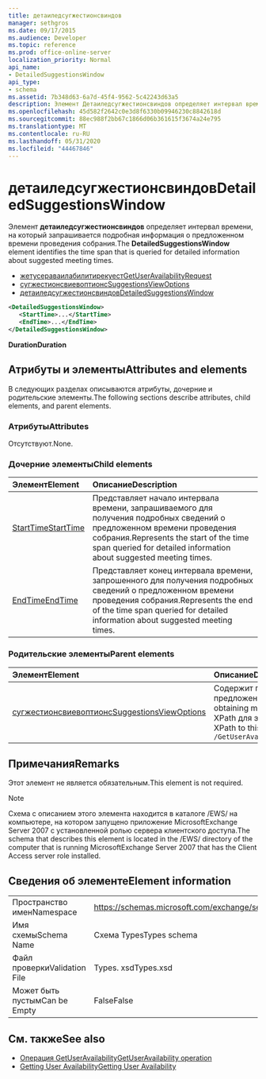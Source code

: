 ```yaml
---
title: детаиледсугжестионсвиндов
manager: sethgros
ms.date: 09/17/2015
ms.audience: Developer
ms.topic: reference
ms.prod: office-online-server
localization_priority: Normal
api_name:
- DetailedSuggestionsWindow
api_type:
- schema
ms.assetid: 7b348d63-6a7d-45f4-9562-5c42243d63a5
description: Элемент Детаиледсугжестионсвиндов определяет интервал времени, на который запрашивается подробная информация о предложенном времени проведения собрания.
ms.openlocfilehash: 45d582f2642c0e3d8f6330b09946230c8842618d
ms.sourcegitcommit: 88ec988f2bb67c1866d06b361615f3674a24e795
ms.translationtype: MT
ms.contentlocale: ru-RU
ms.lasthandoff: 05/31/2020
ms.locfileid: "44467846"
---
```

# <a name="detailedsuggestionswindow"></a><span data-ttu-id="6c4b7-103">детаиледсугжестионсвиндов</span><span class="sxs-lookup"><span data-stu-id="6c4b7-103">DetailedSuggestionsWindow</span></span>

<span data-ttu-id="6c4b7-104">Элемент **детаиледсугжестионсвиндов** определяет интервал времени, на который запрашивается подробная информация о предложенном времени проведения собрания.</span><span class="sxs-lookup"><span data-stu-id="6c4b7-104">The **DetailedSuggestionsWindow** element identifies the time span that is queried for detailed information about suggested meeting times.</span></span> 
  
- [<span data-ttu-id="6c4b7-105">жетусераваилабилитирекуест</span><span class="sxs-lookup"><span data-stu-id="6c4b7-105">GetUserAvailabilityRequest</span></span>](getuseravailabilityrequest.md) 
- [<span data-ttu-id="6c4b7-106">сугжестионсвиевоптионс</span><span class="sxs-lookup"><span data-stu-id="6c4b7-106">SuggestionsViewOptions</span></span>](suggestionsviewoptions.md) 
- [<span data-ttu-id="6c4b7-107">детаиледсугжестионсвиндов</span><span class="sxs-lookup"><span data-stu-id="6c4b7-107">DetailedSuggestionsWindow</span></span>](detailedsuggestionswindow.md)
  
```xml
<DetailedSuggestionsWindow>
   <StartTime>...</StartTime>
   <EndTime>...</EndTime>
</DetailedSuggestionsWindow>
```

 <span data-ttu-id="6c4b7-108">**Duration**</span><span class="sxs-lookup"><span data-stu-id="6c4b7-108">**Duration**</span></span>
## <a name="attributes-and-elements"></a><span data-ttu-id="6c4b7-109">Атрибуты и элементы</span><span class="sxs-lookup"><span data-stu-id="6c4b7-109">Attributes and elements</span></span>

<span data-ttu-id="6c4b7-110">В следующих разделах описываются атрибуты, дочерние и родительские элементы.</span><span class="sxs-lookup"><span data-stu-id="6c4b7-110">The following sections describe attributes, child elements, and parent elements.</span></span>
  
### <a name="attributes"></a><span data-ttu-id="6c4b7-111">Атрибуты</span><span class="sxs-lookup"><span data-stu-id="6c4b7-111">Attributes</span></span>

<span data-ttu-id="6c4b7-112">Отсутствуют.</span><span class="sxs-lookup"><span data-stu-id="6c4b7-112">None.</span></span>
  
### <a name="child-elements"></a><span data-ttu-id="6c4b7-113">Дочерние элементы</span><span class="sxs-lookup"><span data-stu-id="6c4b7-113">Child elements</span></span>

|<span data-ttu-id="6c4b7-114">**Элемент**</span><span class="sxs-lookup"><span data-stu-id="6c4b7-114">**Element**</span></span>|<span data-ttu-id="6c4b7-115">**Описание**</span><span class="sxs-lookup"><span data-stu-id="6c4b7-115">**Description**</span></span>|
|:-----|:-----|
|[<span data-ttu-id="6c4b7-116">StartTime</span><span class="sxs-lookup"><span data-stu-id="6c4b7-116">StartTime</span></span>](starttime.md) <br/> |<span data-ttu-id="6c4b7-117">Представляет начало интервала времени, запрашиваемого для получения подробных сведений о предложенном времени проведения собрания.</span><span class="sxs-lookup"><span data-stu-id="6c4b7-117">Represents the start of the time span queried for detailed information about suggested meeting times.</span></span>  <br/> |
|[<span data-ttu-id="6c4b7-118">EndTime</span><span class="sxs-lookup"><span data-stu-id="6c4b7-118">EndTime</span></span>](endtime.md) <br/> |<span data-ttu-id="6c4b7-119">Представляет конец интервала времени, запрошенного для получения подробных сведений о предложенном времени проведения собрания.</span><span class="sxs-lookup"><span data-stu-id="6c4b7-119">Represents the end of the time span queried for detailed information about suggested meeting times.</span></span>  <br/> |
   
### <a name="parent-elements"></a><span data-ttu-id="6c4b7-120">Родительские элементы</span><span class="sxs-lookup"><span data-stu-id="6c4b7-120">Parent elements</span></span>

|<span data-ttu-id="6c4b7-121">**Элемент**</span><span class="sxs-lookup"><span data-stu-id="6c4b7-121">**Element**</span></span>|<span data-ttu-id="6c4b7-122">**Описание**</span><span class="sxs-lookup"><span data-stu-id="6c4b7-122">**Description**</span></span>|
|:-----|:-----|
|[<span data-ttu-id="6c4b7-123">сугжестионсвиевоптионс</span><span class="sxs-lookup"><span data-stu-id="6c4b7-123">SuggestionsViewOptions</span></span>](suggestionsviewoptions.md) <br/> |<span data-ttu-id="6c4b7-124">Содержит параметры для получения сведений о предложении собрания.</span><span class="sxs-lookup"><span data-stu-id="6c4b7-124">Contains the options for obtaining meeting suggestion information.</span></span>  <br/> <span data-ttu-id="6c4b7-125">XPath для этого элемента:</span><span class="sxs-lookup"><span data-stu-id="6c4b7-125">The following is the XPath to this element:</span></span>  <br/>  `/GetUserAvailabilityRequest/SuggestionViewOptions` <br/> |
   
## <a name="remarks"></a><span data-ttu-id="6c4b7-126">Примечания</span><span class="sxs-lookup"><span data-stu-id="6c4b7-126">Remarks</span></span>

<span data-ttu-id="6c4b7-127">Этот элемент не является обязательным.</span><span class="sxs-lookup"><span data-stu-id="6c4b7-127">This element is not required.</span></span>
  
> [!NOTE]
> <span data-ttu-id="6c4b7-128">Схема с описанием этого элемента находится в каталоге /EWS/ на компьютере, на котором запущено приложение MicrosoftExchange Server 2007 с установленной ролью сервера клиентского доступа.</span><span class="sxs-lookup"><span data-stu-id="6c4b7-128">The schema that describes this element is located in the /EWS/ directory of the computer that is running MicrosoftExchange Server 2007 that has the Client Access server role installed.</span></span> 
  
## <a name="element-information"></a><span data-ttu-id="6c4b7-129">Сведения об элементе</span><span class="sxs-lookup"><span data-stu-id="6c4b7-129">Element information</span></span>

|||
|:-----|:-----|
|<span data-ttu-id="6c4b7-130">Пространство имен</span><span class="sxs-lookup"><span data-stu-id="6c4b7-130">Namespace</span></span>  <br/> |https://schemas.microsoft.com/exchange/services/2006/types  <br/> |
|<span data-ttu-id="6c4b7-131">Имя схемы</span><span class="sxs-lookup"><span data-stu-id="6c4b7-131">Schema Name</span></span>  <br/> |<span data-ttu-id="6c4b7-132">Схема Types</span><span class="sxs-lookup"><span data-stu-id="6c4b7-132">Types schema</span></span>  <br/> |
|<span data-ttu-id="6c4b7-133">Файл проверки</span><span class="sxs-lookup"><span data-stu-id="6c4b7-133">Validation File</span></span>  <br/> |<span data-ttu-id="6c4b7-134">Types. xsd</span><span class="sxs-lookup"><span data-stu-id="6c4b7-134">Types.xsd</span></span>  <br/> |
|<span data-ttu-id="6c4b7-135">Может быть пустым</span><span class="sxs-lookup"><span data-stu-id="6c4b7-135">Can be Empty</span></span>  <br/> |<span data-ttu-id="6c4b7-136">False</span><span class="sxs-lookup"><span data-stu-id="6c4b7-136">False</span></span>  <br/> |
   
## <a name="see-also"></a><span data-ttu-id="6c4b7-137">См. также</span><span class="sxs-lookup"><span data-stu-id="6c4b7-137">See also</span></span>

- [<span data-ttu-id="6c4b7-138">Операция GetUserAvailability</span><span class="sxs-lookup"><span data-stu-id="6c4b7-138">GetUserAvailability operation</span></span>](getuseravailability-operation.md)
- [<span data-ttu-id="6c4b7-139">Getting User Availability</span><span class="sxs-lookup"><span data-stu-id="6c4b7-139">Getting User Availability</span></span>](https://msdn.microsoft.com/library/d4133fcb-9b0f-4e6b-aadf-a389da83516a%28Office.15%29.aspx)


